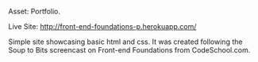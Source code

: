 Asset: Portfolio.

Live Site: http://front-end-foundations-p.herokuapp.com/

Simple site showcasing basic html and css. It was created following the Soup to Bits screencast on Front-end Foundations from CodeSchool.com.
